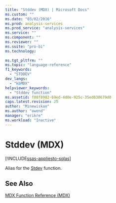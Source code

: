 ```yaml
---
title: "Stddev (MDX) | Microsoft Docs"
ms.custom: ""
ms.date: "03/02/2016"
ms.prod: analysis-services
ms.prod_service: "analysis-services"
ms.service: ""
ms.component: ""
ms.reviewer: ""
ms.suite: "pro-bi"
ms.technology: 
  
ms.tgt_pltfrm: ""
ms.topic: "language-reference"
f1_keywords: 
  - "STDDEV"
dev_langs: 
  - "kbMDX"
helpviewer_keywords: 
  - "Stddev function"
ms.assetid: f08f8982-69ed-4d0e-925c-35ed030679d0
caps.latest.revision: 25
author: "Minewiskan"
ms.author: "owend"
manager: "erikre"
ms.workload: "Inactive"
---
```

# Stddev (MDX)
[!INCLUDE[ssas-appliesto-sqlas](../includes/ssas-appliesto-sqlas.md)]

  Alias for the [Stdev](../mdx/stdev-mdx.md) function.  
  
## See Also  
 [MDX Function Reference &#40;MDX&#41;](../mdx/mdx-function-reference-mdx.md)  
  
  
